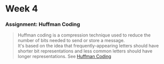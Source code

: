 
# Week 4

### Assignment: Huffman Coding

>Huffman coding is a compression technique used to reduce the number of bits needed to send or store a message.   
It's based on the idea that frequently-appearing letters should have shorter bit representations and less common letters should have longer representations. See  [Huffman Coding](https://en.wikipedia.org/wiki/Huffman_coding)
